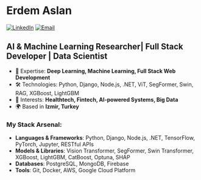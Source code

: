 # Erdem Aslan

[![LinkedIn](https://img.shields.io/badge/LinkedIn-Connect-blue?style=flat&logo=linkedin)](https://www.linkedin.com/in/erdem-aslan-3ab33b284/)
[![Email](https://img.shields.io/badge/Email-Reach%20Me-red?style=flat&logo=gmail)](mailto:erdemaslan1905s@gmail.com)

##  AI & Machine Learning Researcher| Full Stack Developer |  Data Scientist

- 🧠 Expertise: **Deep Learning, Machine Learning, Full Stack Web Development**
- 🛠️ Technologies: Python, Django, Node.js, .NET, ViT, SegFormer, Swin, RAG, XGBoost, LightGBM
- 🎯 Interests: **Healthtech, Fintech, AI-powered Systems, Big Data**
- 🌍 Based in **Izmir, Turkey**

### My Stack Arsenal:

- **Languages & Frameworks**: Python, Django, Node.js, .NET, TensorFlow, PyTorch, Jupyter, RESTful APIs
- **Models & Libraries**: Vision Transformer, SegFormer, Swin Transformer, XGBoost, LightGBM, CatBoost, Optuna, SHAP
- **Databases**: PostgreSQL, MongoDB, Firebase
- **Tools**: Git, Docker, AWS, Google Cloud Platform

